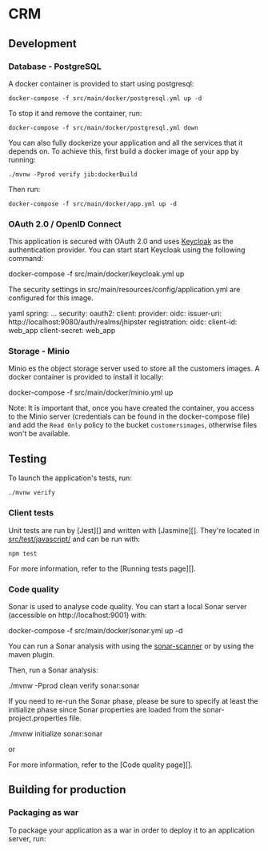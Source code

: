 # CRM

## Development

### Database - PostgreSQL

A docker container is provided to start using postgresql:

    docker-compose -f src/main/docker/postgresql.yml up -d

To stop it and remove the container, run:

    docker-compose -f src/main/docker/postgresql.yml down

You can also fully dockerize your application and all the services that it depends on.
To achieve this, first build a docker image of your app by running:

    ./mvnw -Pprod verify jib:dockerBuild

Then run:

    docker-compose -f src/main/docker/app.yml up -d

### OAuth 2.0 / OpenID Connect

This application is secured with OAuth 2.0 and uses [Keycloak](https://keycloak.org) as the authentication provider. You can start start Keycloak using the following command:

docker-compose -f src/main/docker/keycloak.yml up

The security settings in src/main/resources/config/application.yml are configured for this image.

yaml
spring:
...
security:
oauth2:
client:
provider:
oidc:
issuer-uri: http://localhost:9080/auth/realms/jhipster
registration:
oidc:
client-id: web_app
client-secret: web_app

### Storage - Minio

Minio es the object storage server used to store all the customers images. A docker container is provided to install it locally:

docker-compose -f src/main/docker/minio.yml up

Note: It is important that, once you have created the container, you access to the Minio server (credentials can be found in the docker-compose file) and add the `Read Only` policy to the bucket `customersimages`, otherwise files won't be available.

## Testing

To launch the application's tests, run:

    ./mvnw verify

### Client tests

Unit tests are run by [Jest][] and written with [Jasmine][]. They're located in [src/test/javascript/](src/test/javascript/) and can be run with:

    npm test

For more information, refer to the [Running tests page][].

### Code quality

Sonar is used to analyse code quality. You can start a local Sonar server (accessible on http://localhost:9001) with:

docker-compose -f src/main/docker/sonar.yml up -d

You can run a Sonar analysis with using the [sonar-scanner](https://docs.sonarqube.org/display/SCAN/Analyzing+with+SonarQube+Scanner) or by using the maven plugin.

Then, run a Sonar analysis:

./mvnw -Pprod clean verify sonar:sonar

If you need to re-run the Sonar phase, please be sure to specify at least the initialize phase since Sonar properties are loaded from the sonar-project.properties file.

./mvnw initialize sonar:sonar

or

For more information, refer to the [Code quality page][].

## Building for production

### Packaging as war

To package your application as a war in order to deploy it to an application server, run:
